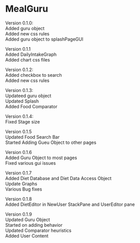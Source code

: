 # MealGuru

Version 0.1.0: <br />
Added guru object <br />
Added new css rules <br />
Added guru object to splashPageGUI

Version 0.1.1 <br />
Added DailyIntakeGraph <br />
Added chart css files 

Version 0.1.2: <br />
Added checkbox to search <br />
Added new css rules 

Version 0.1.3: <br />
Updateed guru object <br />
Updated Splash <br />
Added Food Comparator

Version 0.1.4: <br />
Fixed Stage size 

Version 0.1.5 <br />
Updated Food Search Bar <br />
Started Adding Gueu Object to other pages 

Version 0.1.6 <br />
Added Guru Object to most pages <br />
Fixed various gui issues 

Version 0.1.7 <br />
Added Diet Database and Diet Data Access Object <br />
Update Graphs <br />
Various Bug fixes

Version 0.1.8 <br />
Added DietEditor in NewUser StackPane and UserEditor pane <br />

Version 0.1.9 <br />
Updated Guru Object  <br />
Started on adding behavior <br />
Updated Comparator heuristics  <br />
Added User Content
